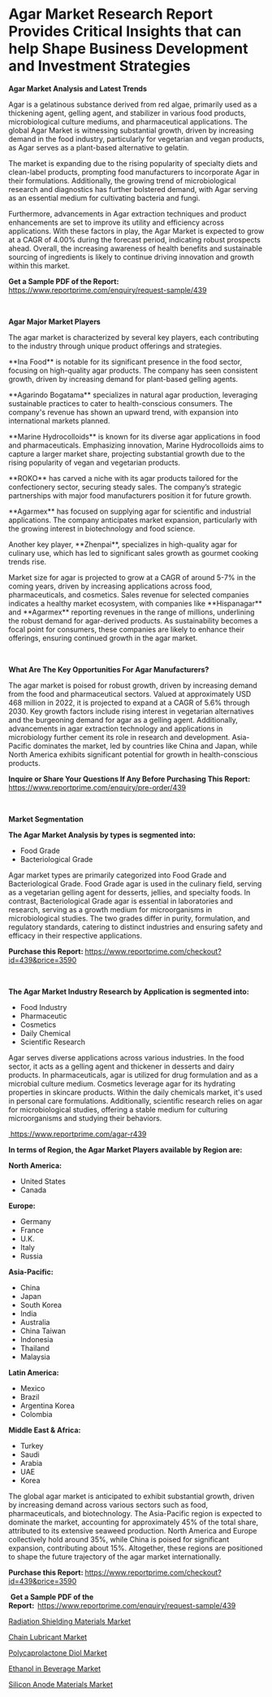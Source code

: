 <p><h1>Agar Market Research Report Provides Critical Insights that can help Shape Business Development and Investment Strategies</h1></p><p><strong>Agar Market Analysis and Latest Trends</strong></p>
<p><p>Agar is a gelatinous substance derived from red algae, primarily used as a thickening agent, gelling agent, and stabilizer in various food products, microbiological culture mediums, and pharmaceutical applications. The global Agar Market is witnessing substantial growth, driven by increasing demand in the food industry, particularly for vegetarian and vegan products, as Agar serves as a plant-based alternative to gelatin. </p><p>The market is expanding due to the rising popularity of specialty diets and clean-label products, prompting food manufacturers to incorporate Agar in their formulations. Additionally, the growing trend of microbiological research and diagnostics has further bolstered demand, with Agar serving as an essential medium for cultivating bacteria and fungi. </p><p>Furthermore, advancements in Agar extraction techniques and product enhancements are set to improve its utility and efficiency across applications. With these factors in play, the Agar Market is expected to grow at a CAGR of 4.00% during the forecast period, indicating robust prospects ahead. Overall, the increasing awareness of health benefits and sustainable sourcing of ingredients is likely to continue driving innovation and growth within this market.</p></p>
<p><strong>Get a Sample PDF of the Report:&nbsp;</strong> <a href="https://www.reportprime.com/enquiry/request-sample/439?utm_campaign=57&utm_medium=2&utm_source=Github&utm_content=ia&utm_term=18032025&utm_id=agar">https://www.reportprime.com/enquiry/request-sample/439</a></p>
<p>&nbsp;</p>
<p><strong>Agar Major Market Players</strong></p>
<p><p>The agar market is characterized by several key players, each contributing to the industry through unique product offerings and strategies. </p><p>**Ina Food** is notable for its significant presence in the food sector, focusing on high-quality agar products. The company has seen consistent growth, driven by increasing demand for plant-based gelling agents.</p><p>**Agarindo Bogatama** specializes in natural agar production, leveraging sustainable practices to cater to health-conscious consumers. The company's revenue has shown an upward trend, with expansion into international markets planned.</p><p>**Marine Hydrocolloids** is known for its diverse agar applications in food and pharmaceuticals. Emphasizing innovation, Marine Hydrocolloids aims to capture a larger market share, projecting substantial growth due to the rising popularity of vegan and vegetarian products.</p><p>**ROKO** has carved a niche with its agar products tailored for the confectionery sector, securing steady sales. The company’s strategic partnerships with major food manufacturers position it for future growth.</p><p>**Agarmex** has focused on supplying agar for scientific and industrial applications. The company anticipates market expansion, particularly with the growing interest in biotechnology and food science.</p><p>Another key player, **Zhenpai**, specializes in high-quality agar for culinary use, which has led to significant sales growth as gourmet cooking trends rise.</p><p>Market size for agar is projected to grow at a CAGR of around 5-7% in the coming years, driven by increasing applications across food, pharmaceuticals, and cosmetics. Sales revenue for selected companies indicates a healthy market ecosystem, with companies like **Hispanagar** and **Agarmex** reporting revenues in the range of millions, underlining the robust demand for agar-derived products. As sustainability becomes a focal point for consumers, these companies are likely to enhance their offerings, ensuring continued growth in the agar market.</p></p>
<p>&nbsp;</p>
<p><strong>What Are The Key Opportunities For Agar Manufacturers?</strong></p>
<p><p>The agar market is poised for robust growth, driven by increasing demand from the food and pharmaceutical sectors. Valued at approximately USD 468 million in 2022, it is projected to expand at a CAGR of 5.6% through 2030. Key growth factors include rising interest in vegetarian alternatives and the burgeoning demand for agar as a gelling agent. Additionally, advancements in agar extraction technology and applications in microbiology further cement its role in research and development. Asia-Pacific dominates the market, led by countries like China and Japan, while North America exhibits significant potential for growth in health-conscious products.</p></p>
<p><strong>Inquire or Share Your Questions If Any Before Purchasing This Report:</strong> <a href="https://www.reportprime.com/enquiry/pre-order/439?utm_campaign=57&utm_medium=2&utm_source=Github&utm_content=ia&utm_term=18032025&utm_id=agar">https://www.reportprime.com/enquiry/pre-order/439</a></p>
<p>&nbsp;</p>
<p><strong>Market Segmentation</strong></p>
<p><strong>The Agar Market Analysis by types is segmented into:</strong></p>
<p><ul><li>Food Grade</li><li>Bacteriological Grade</li></ul></p>
<p><p>Agar market types are primarily categorized into Food Grade and Bacteriological Grade. Food Grade agar is used in the culinary field, serving as a vegetarian gelling agent for desserts, jellies, and specialty foods. In contrast, Bacteriological Grade agar is essential in laboratories and research, serving as a growth medium for microorganisms in microbiological studies. The two grades differ in purity, formulation, and regulatory standards, catering to distinct industries and ensuring safety and efficacy in their respective applications.</p></p>
<p><strong>Purchase this Report:&nbsp;</strong><a href="https://www.reportprime.com/checkout?id=439&price=3590&utm_campaign=57&utm_medium=2&utm_source=Github&utm_content=ia&utm_term=18032025&utm_id=agar">https://www.reportprime.com/checkout?id=439&price=3590</a></p>
<p>&nbsp;</p>
<p><strong>The Agar Market Industry Research by Application is segmented into:</strong></p>
<p><ul><li>Food Industry</li><li>Pharmaceutic</li><li>Cosmetics</li><li>Daily Chemical</li><li>Scientific Research</li></ul></p>
<p><p>Agar serves diverse applications across various industries. In the food sector, it acts as a gelling agent and thickener in desserts and dairy products. In pharmaceuticals, agar is utilized for drug formulation and as a microbial culture medium. Cosmetics leverage agar for its hydrating properties in skincare products. Within the daily chemicals market, it's used in personal care formulations. Additionally, scientific research relies on agar for microbiological studies, offering a stable medium for culturing microorganisms and studying their behaviors.</p></p>
<p><a href="https://www.reportprime.com/agar-r439?utm_campaign=57&utm_medium=2&utm_source=Github&utm_content=ia&utm_term=18032025&utm_id=agar">&nbsp;https://www.reportprime.com/agar-r439</a></p>
<p><strong>In terms of Region, the Agar Market Players available by Region are:</strong></p>
<p>
    <p> <strong> North America: </strong>
        <ul>
            <li>United States</li>
            <li>Canada</li>
        </ul>
        </p> 
    <p> <strong> Europe: </strong>
        <ul>
            <li>Germany</li>
            <li>France</li>
            <li>U.K.</li>
            <li>Italy</li>
            <li>Russia</li>
        </ul>
        </p> 
    <p> <strong> Asia-Pacific: </strong>
        <ul>
            <li>China</li>
            <li>Japan</li>
            <li>South Korea</li>
            <li>India</li>
            <li>Australia</li>
            <li>China Taiwan</li>
            <li>Indonesia</li>
            <li>Thailand</li>
            <li>Malaysia</li>
        </ul>
        </p> 
    <p> <strong> Latin America: </strong>
        <ul>
            <li>Mexico</li>
            <li>Brazil</li>
            <li>Argentina Korea</li>
            <li>Colombia</li>
        </ul>
        </p> 
    <p> <strong> Middle East & Africa: </strong>
        <ul>
            <li>Turkey</li>
            <li>Saudi</li>
            <li>Arabia</li>
            <li>UAE</li>
            <li>Korea</li>
        </ul>
    </p>
    </p>
<p><p>The global agar market is anticipated to exhibit substantial growth, driven by increasing demand across various sectors such as food, pharmaceuticals, and biotechnology. The Asia-Pacific region is expected to dominate the market, accounting for approximately 45% of the total share, attributed to its extensive seaweed production. North America and Europe collectively hold around 35%, while China is poised for significant expansion, contributing about 15%. Altogether, these regions are positioned to shape the future trajectory of the agar market internationally.</p></p>
<p><strong>Purchase this Report: </strong><a href="https://www.reportprime.com/checkout?id=439&price=3590&utm_campaign=57&utm_medium=2&utm_source=Github&utm_content=ia&utm_term=18032025&utm_id=agar">https://www.reportprime.com/checkout?id=439&price=3590</a></p>
<p>&nbsp;<strong>Get a Sample PDF of the Report:&nbsp;&nbsp;</strong><a href="https://www.reportprime.com/enquiry/request-sample/439?utm_campaign=57&utm_medium=2&utm_source=Github&utm_content=ia&utm_term=18032025&utm_id=agar">https://www.reportprime.com/enquiry/request-sample/439</a></p>
<p><strong></strong></p>
<p><p><a href="https://github.com/godekkutero4/Market-Research-Report-List-1/blob/main/radiation-shielding-materials-market.md?utm_campaign=57&utm_medium=2&utm_source=Github&utm_content=ia&utm_term=18032025&utm_id=agar">Radiation Shielding Materials Market</a></p><p><a href="https://github.com/gasikcalbos8/Market-Research-Report-List-1/blob/main/chain-lubricant-market.md?utm_campaign=57&utm_medium=2&utm_source=Github&utm_content=ia&utm_term=18032025&utm_id=agar">Chain Lubricant Market</a></p><p><a href="https://github.com/abdhsheila7/Market-Research-Report-List-1/blob/main/polycaprolactone-diol-market.md?utm_campaign=57&utm_medium=2&utm_source=Github&utm_content=ia&utm_term=18032025&utm_id=agar">Polycaprolactone Diol Market</a></p><p><a href="https://github.com/dringmurza6r/Market-Research-Report-List-1/blob/main/ethanol-in-beverage-market.md?utm_campaign=57&utm_medium=2&utm_source=Github&utm_content=ia&utm_term=18032025&utm_id=agar">Ethanol in Beverage Market</a></p><p><a href="https://github.com/rumaskdallys2/Market-Research-Report-List-1/blob/main/silicon-anode-materials-market.md?utm_campaign=57&utm_medium=2&utm_source=Github&utm_content=ia&utm_term=18032025&utm_id=agar">Silicon Anode Materials Market</a></p></p>